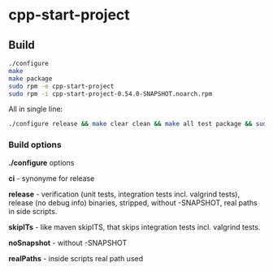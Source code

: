 # cpp-start-project

## Build

```sh
./configure
make
make package
sudo rpm -e cpp-start-project
sudo rpm -i cpp-start-project-0.54.0-SNAPSHOT.noarch.rpm
```

All in single line:

```sh
./configure release && make clear clean && make all test package && sudo rpm -e cpp-start-project && sudo rpm -i cpp-start-project-0.54.0.noarch.rpm
```

### Build options

**./configure** options

**ci** - synonyme for release

**release** -
    verification (unit tests, integration tests incl. valgrind tests), release (no debug info) binaries, stripped, without 
    -SNAPSHOT, real paths in side scripts.

**skipITs** - like maven skipITS, that skips integration tests incl. valgrind tests.

**noSnapshot** - without -SNAPSHOT

**realPaths** - inside scripts real path used
